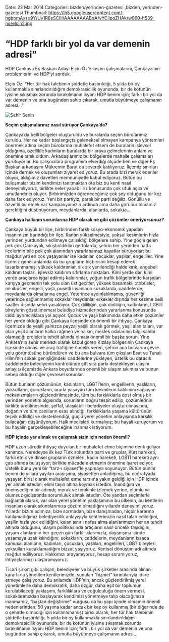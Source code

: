 Date: 22 Mar 2014
Categories: bizden/yerinden-gazetesi ,bizden, yerinden-gazetesi
Thumbnail: https://lh5.googleusercontent.com/-hgbpmAxso9Y/Uy1R8sSCIII/AAAAAAAABqA/vYCljpoZHAk/w960-h539-no/elcin2.jpg


# “HDP farklı bir yol da var demenin adresi”

HDP Çankaya Eş Başkan Adayı Elçin Öz’e seçim çalışmalarını, Çankaya’nın problemlerini ve HDP’yi sorduk.

Elçin Öz: “Her tür hak talebimin şiddetle bastırıldığı, 5 yılda bir oy kullanmakla sınırlandırıldığım demokrasicilik oyununda, bir de kötünün iyisine sıkışmak zorunda bırakılmanın isyanı HDP benim için; farklı bir yol da var demenin ve ona bugünden sahip çıkarak, umutla büyütmeye çalışmanın adresi…”

![Şehir Senin](https://lh5.googleusercontent.com/-hgbpmAxso9Y/Uy1R8sSCIII/AAAAAAAABqA/vYCljpoZHAk/w960-h539-no/elcin2.jpg)

**Seçim çalışmalarınız nasıl sürüyor Çankaya’da?**

Çankaya’da belli bölgeler oluşturuldu ve buralarda seçim bürolarımız kuruldu. Her ne kadar başlangıçta geleneksel olmayan kampanya yöntemleri önermek adına seçim bürolarına muhalefet etsem de buraların işlevsel olduğuna, özellikle kadınların buralarda bir araya gelmelerinin anlam ve önemine tanık oldum. Arkadaşlarımız bu bölgelerde mahalle çalışmaları yürütüyorlar. Bu çalışmalara programım elverdiği ölçüde ben ve diğer Eş Başkan arkadaşım Mükremin Barut da severek katılıyoruz. İlçemiz sınırları içinde dernek ve oluşumları ziyaret ediyoruz. Bu arada bizi merak edenler oluyor, aldığımız davetleri memnuniyetle kabul ediyoruz. Bütün bu buluşmalar bizim kendimizi tanıtmaktan öte biz bu kenti nasıl deneyimliyoruz, birlikte neler yapabiliriz konusunda çok ufuk açıcı ve umutlandırıcı oluyor. Birbirimizden öğreneceğimiz çok şey olduğunu bir kez daha fark ediyoruz. Yeni bir partiyiz, paralı bir parti değiliz. Gönüllü ve özverili bir emek var kampanyamızın ardında ama daha görünür olmamız gerektiğini düşünüyorum, meydanlarda, alanlarda, sokakta...

**Çankaya halkının sorunlarına HDP olarak ne gibi çözümler öneriyorsunuz?**

Çankaya büyük bir ilçe, birbirinden farklı sosyo-ekonomik yapıdan insanımızın barındığı bir ilçe. Rantın yükselmesiyle, yoksul kesimlerin hızla yerinden yurdundan edilmeye çalışıldığı bölgelere sahip. Yine göçle gelen pek çok Çankayalı, sıkıştırıldıkları gettolarda, şehrin her yerinden hatta ilçelerinin bile pek çok alanından yararlanamaz hayatlar sürüyorlar; bu mağduriyeti en çok yaşayanlar ise kadınlar, çocuklar, yaşlılar, engelliler. Yine ilçemiz genel anlamda da bu grupların hiçbirisini hesap ederek tasarlanmamış; yüksek kaldırımlar, sık sık yenilendiği halde kırık, engebeli kaldırım taşları, işlevsiz kaldırım sıfırlama noktaları. Kimi yerde dar, kimi yerde araçlarca işgal edilmiş kaldırımlar, yoğun trafik bölgelerinde karşıdan karşıya geçmenin tek yolu olan üst geçitler, yüksek basamaklı otobüsler, minibüsler, engelli, yaşlı, pusetli insanların sokaklarda, caddelerde, meydanlarda olmalarına engel. Yeterince aydınlatılmamış, güvenliği yeterince sağlanmamış sokaklar meydanlar erkekler dışında her kesime belli saatler dışında şehri yasaklıyor. Çok dilliliğin, çok dinliliğin, kadınların, LGBTİ bireylerin gözetilmemesi belediye hizmetlerinden yararlanma konusunda ciddi ayrımcılıklara yol açıyor. Çocuk ve yaşlı bakımında daha etkin çözümler her yerde olduğu gibi Çankaya ilçesinde de önemli bir ihtiyaç. Çankaya ilçemizde de yeşili yalnızca peyzaj yeşili olarak görmek, yeşil alan talanı, var olan yeşil alanların halka rağmen ve halkın, meslek odalarının bilgi sahibi olamadığı projelerle tehdit altında olması önemli bir başka sorun. 
Yine Ankara’nın şehir merkezi olarak kabul gören Kızılay bölgesinin Çankaya ilçesinde olması ve araç trafiğine öncelik veren, şehrin ana bulvarını çevre yolu görüntüsüne büründüren ve bu ana bulvara tüm çıkışları Esat ve Tunalı Hilmi’nin sokak genişliğindeki caddelerine yükleyen, üstelik bu daracık caddelerde belediyenin kontrolünde çift sıra parkı destekleyen ulaşım anlayışı ilçemizde Ankara boyutlarında önemli bir ulaşım sıkıntısı ve bunun sebep olduğu diğer çevresel sorunlar. 

Bütün bunların çözümünün, kadınların, LGBTİ’lerin, engellilerin, yaşlıların, yoksulların, çocukların, orada yaşayan tüm kesimlerin katılımını sağlayan mekanizmaların güçlendirilmesinde, tüm bu farklılıklarla dost olmuş bir yerinden yönetim algısında, sorunların doğru tespit edilip, çözümlerinin birlikte üretilmesinde, şeffaf, ulaşılabilir belediyeler oluşturulmasında, doğanın ve tüm canlıların esas alındığı, farklılıklarla yaşama kültürünün teşvik edildiği ve desteklendiği, güçlü yerel yönetim anlayışında karşılık bulacağını düşünüyorum. Halk meclisleri kurmalıyız; bu hayali kuruyorum ve bu hayalin gerçekleşebileceğine inanmak istiyorum.

**HDP içinde yer almak ve çalışmak sizin için neden önemli?**

HDP uzun süredir ihtiyaç duyulan bir muhalefet etme biçimine denk geliyor kanımca. Neredeyse ilk kez Türk solundan parti ve gruplar, Kürt hareketi, farklı etnik ve dinsel grupların özneleri, kadın hareketi, LGBTİ hareketi aynı çatı altında buluşuyor; birlikte mücadele etmenin önemine işaret ediyor. Üstelik bunu yeni bir “tarz-ı siyaset”le yapmaya soyunuyor. Bütün bunlar benim de yıllara yayılan arayışıma, siyasetten anladığıma, bu coğrafyada yaşayan birisi olarak muhalefet etme tarzıma yakın geldiği için HDP içinde yer almak istedim; elimi taşın altına koymak istedim. İnandığım ve önemsediğim bir adımdı; merak ve temkinle izlemek yerine, olumlu ve olumsuz gidişatında sorumluluk almak istedim.
Öte yandan seçimlerle bağlantılı olarak, var olan yerel yönetim yaklaşımının bu ülkenin, bu kentlerin insanları olarak sıkıntılarımıza çözüm olmadığını yıllardır deneyimliyoruz. 
Yıllardır bizim adımıza, bize sormadan, bize danışmadan, hiçbir kararına katılamadığımız belediyecilik anlayışıyla kentlerimizin nasıl talan edildiğini, yeşilin hızla yok edildiğini, kalan sınırlı nefes alma alanlarımızın her an tehdit altında olduğunu, ulaşım politikasında araçların nasıl öncelik taşıdığını, yaşam alanlarının her geçen gün farklılıklarımızla, dayanışma içinde yaşamaya uzak kılındığını; sokakların, caddelerin, meydanların kısaca kamusal alanların, kadınları, çocukları, yaşlıları, engellileri, LGBT bireyleri, yoksulları kucaklamadığını bizzat yaşıyoruz. Kentsel dönüşüm adı altında mağdur ediliyoruz. Hakkımızı arayamıyoruz, hesap soramıyoruz, ihtiyaçlarımızı ulaştıramıyoruz. 

Ticari şirket gibi çalışan, belediyeler ve büyük şirketler arasında alınan kararlarla yönetilen kentlerimizde, sunulan “hizmet” kırıntılarıyla idare etmeye çalışıyoruz. Bu anlamda HDP’nin, ancak güçlendirilmiş yerel yönetimlerle daha demokratik, daha özgür, daha eşit bir toplumun kurulabileceği yaklaşımı, farklılıklara ve çoğulculuğa önem vermesi, sokaklarımızdan başlayarak kendimizi yönetmeye talip olacağımıza inanmamız, “baştan değiştirme” vurgusu da bu yapı içinde olmamın önemli nedenlerinden. 50 yaşıma kadar ancak bir kez oy kullanmış (bir diğerinde de o şehirde olmadığı için kullanamamış) birisi olarak, her tür hak talebimin şiddetle bastırıldığı, 5 yılda bir oy kullanmakla sınırlandırıldığım demokrasicilik oyununda, bir de kötünün iyisine sıkışmak zorunda bırakılmanın isyanı HDP benim için; farklı bir yol da var demenin ve ona bugünden sahip çıkarak, umutla büyütmeye çalışmanın adresi...


